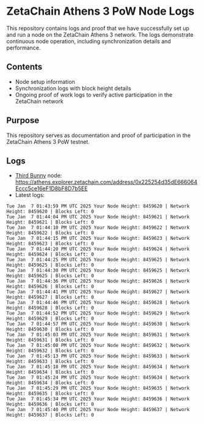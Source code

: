 # ZetaChain Athens 3 PoW Node Logs
This repository contains logs and proof that we have successfully set up and run a node on the ZetaChain Athens 3 network. The logs demonstrate continuous node operation, including synchronization details and performance.

## Contents
- Node setup information
- Synchronization logs with block height details
- Ongoing proof of work logs to verify active participation in the ZetaChain network

## Purpose
This repository serves as documentation and proof of participation in the ZetaChain Athens 3 PoW testnet.

## Logs

- [Third Bunny](https://thirdbunny.xyz/) node: https://athens.explorer.zetachain.com/address/0x225254d35dE666064Eccc5ce16eF1D8bF8D7b5EE
- Latest logs:
```
Tue Jan  7 01:43:59 PM UTC 2025 Your Node Height: 8459620 | Network Height: 8459620 | Blocks Left: 0
Tue Jan  7 01:44:04 PM UTC 2025 Your Node Height: 8459621 | Network Height: 8459621 | Blocks Left: 0
Tue Jan  7 01:44:10 PM UTC 2025 Your Node Height: 8459622 | Network Height: 8459622 | Blocks Left: 0
Tue Jan  7 01:44:15 PM UTC 2025 Your Node Height: 8459623 | Network Height: 8459623 | Blocks Left: 0
Tue Jan  7 01:44:20 PM UTC 2025 Your Node Height: 8459624 | Network Height: 8459624 | Blocks Left: 0
Tue Jan  7 01:44:25 PM UTC 2025 Your Node Height: 8459625 | Network Height: 8459625 | Blocks Left: 0
Tue Jan  7 01:44:30 PM UTC 2025 Your Node Height: 8459625 | Network Height: 8459625 | Blocks Left: 0
Tue Jan  7 01:44:36 PM UTC 2025 Your Node Height: 8459626 | Network Height: 8459626 | Blocks Left: 0
Tue Jan  7 01:44:41 PM UTC 2025 Your Node Height: 8459627 | Network Height: 8459627 | Blocks Left: 0
Tue Jan  7 01:44:46 PM UTC 2025 Your Node Height: 8459628 | Network Height: 8459628 | Blocks Left: 0
Tue Jan  7 01:44:52 PM UTC 2025 Your Node Height: 8459629 | Network Height: 8459629 | Blocks Left: 0
Tue Jan  7 01:44:57 PM UTC 2025 Your Node Height: 8459630 | Network Height: 8459630 | Blocks Left: 0
Tue Jan  7 01:45:03 PM UTC 2025 Your Node Height: 8459631 | Network Height: 8459631 | Blocks Left: 0
Tue Jan  7 01:45:08 PM UTC 2025 Your Node Height: 8459632 | Network Height: 8459632 | Blocks Left: 0
Tue Jan  7 01:45:13 PM UTC 2025 Your Node Height: 8459633 | Network Height: 8459633 | Blocks Left: 0
Tue Jan  7 01:45:18 PM UTC 2025 Your Node Height: 8459634 | Network Height: 8459634 | Blocks Left: 0
Tue Jan  7 01:45:24 PM UTC 2025 Your Node Height: 8459634 | Network Height: 8459634 | Blocks Left: 0
Tue Jan  7 01:45:29 PM UTC 2025 Your Node Height: 8459635 | Network Height: 8459635 | Blocks Left: 0
Tue Jan  7 01:45:34 PM UTC 2025 Your Node Height: 8459636 | Network Height: 8459636 | Blocks Left: 0
Tue Jan  7 01:45:40 PM UTC 2025 Your Node Height: 8459637 | Network Height: 8459637 | Blocks Left: 0
```
